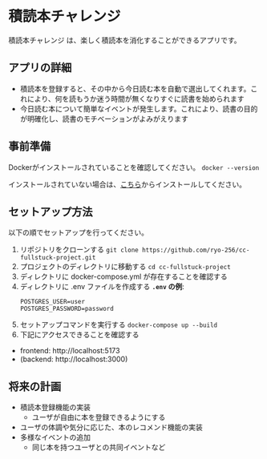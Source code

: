 # 積読本チャレンジ

積読本チャレンジ は、楽しく積読本を消化することができるアプリです。


## アプリの詳細
- 積読本を登録すると、その中から今日読む本を自動で選出してくれます。これにより、何を読もうか迷う時間が無くなりすぐに読書を始められます
- 今日読む本について簡単なイベントが発生します。これにより、読書の目的が明確化し、読書のモチベーションがよみがえります


## 事前準備

Dockerがインストールされていることを確認してください。
   ``` docker --version ```

インストールされていない場合は、[こちら](https://docs.docker.com/get-docker/)からインストールしてください。


## セットアップ方法

以下の順でセットアップを行ってください。

1. リポジトリをクローンする
   ```git clone https://github.com/ryo-256/cc-fullstuck-project.git ```
2. プロジェクトのディレクトリに移動する
   ```cd cc-fullstuck-project```
3. ディレクトリに docker-compose.yml が存在することを確認する
4. ディレクトリに .env ファイルを作成する
    **`.env` の例**:
    ```.env
    POSTGRES_USER=user
    POSTGRES_PASSWORD=password
    ```
5. セットアップコマンドを実行する
``` docker-compose up --build ```
6. 下記にアクセスできることを確認する
- frontend: http://localhost:5173
- (backend: http://localhost:3000)


## 将来の計画
- 積読本登録機能の実装
   - ユーザが自由に本を登録できるようにする
- ユーザの体調や気分に応じた、本のレコメンド機能の実装
- 多様なイベントの追加
   - 同じ本を持つユーザとの共同イベントなど
